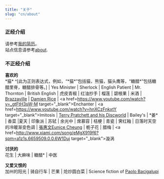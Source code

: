 ```yaml
---
title: "关于"
slug: "cn/about"
---
```



### 正经介绍 
请参考[我的简历](../vitae/)。  
站点信息请参考[about](../../en/about).

### 不正经介绍

__喜欢的__  
\*猫\* ^[此为正则表达式，例如，“\*猫\*”包括猫，熊猫，猫头鹰等，“糖醋*”包括糖醋里脊，糖醋排骨等。] |
Yes Minister | Sherlock | English Patient | Mr. Thornton | British English | 虎皮青椒 | 红油抄手 | 榴莲 | 碧根果 | 米酒 |
<a href=http://www.brazzavilleband.com/ target="_blank">Brazzaville</a> |
<a href=http://www.damienrice.com/ target="_blank">Damien Rice</a> |
<a href=https://www.youtube.com/watch?v=_gtFtH3sW-M target="_blank">Enchanter</a>  |
<a href=https://www.youtube.com/watch?v=hnXCzFnkxtY target="_blank">Imitosis</a> |
<a href=https://www.terrypratchettbooks.com/ target="_blank">Terry Pratchett and his Discworld</a> |
Bailey's | \*姜\* | 香菜 |夏天 | 印象派 | 苏轼 | 余光中 | 席慕容 | 桔梗 | 青瓷 | 霁红釉 | 日落时天空的冷暖渐变色调 |
<a href=http://www.euniceman.com/ target="_blank" >張惠文Eunice Cheung</a> |
栀子花 | 腊梅 | 
<a href=http://www.xiami.com/song/eMgX919f6?spm=a1z1s.6659509.0.0.6W1Duj target="_blank">漩涡</a>

__讨厌的__  
花生 | 大麻味 | 糖醋* | 中医

__又爱又恨的__  
加州的阳光 | 骑自行车 | 芒果 | 炝炒圆白菜 | Science fiction of <a href="http://windupstories.com/" target="_blank">Paolo Bacigalupi</a>

